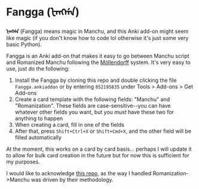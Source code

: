 # Fangga (ᡶᠠᠩᡤᠠ)
**ᡶᠠᠩᡤᠠ** (Fangga) means magic in Manchu, and this Anki add-on might seem like magic (if you don't know how to code lol otherwise it's just some very basic Python).

Fangga is an Anki add-on that makes it easy to go between Manchu script and Romanized Manchu following the [Möllendorff](https://en.wikipedia.org/wiki/Transliterations_of_Manchu) system. It's very easy to use, just do the following:

1. Install the Fangga by cloning this repo and double clicking the file `Fangga.ankiaddon` or by entering `852195835` under Tools > Add-ons > Get Add-ons
2. Create a card template with the following fields: "Manchu" and "Romanization". These fields are case-sensitive--you can have whatever other fields you want, but you *must* have these two for anything to happen
3. When creating a card, fill in one of the fields
4. After that, press `Shift+Ctrl+X` or `Shift+Cmd+X`, and the other field will be filled automatically


At the moment, this works on a card by card basis... perhaps I will update it to allow for bulk card creation in the future but for now this is sufficient for my purposes.

I would like to acknowledge [this repo](https://github.com/foxal/Latin-Manchu-Transliteration-Tool/tree/master), as the way I handled Romanization->Manchu was driven by their methodology.
